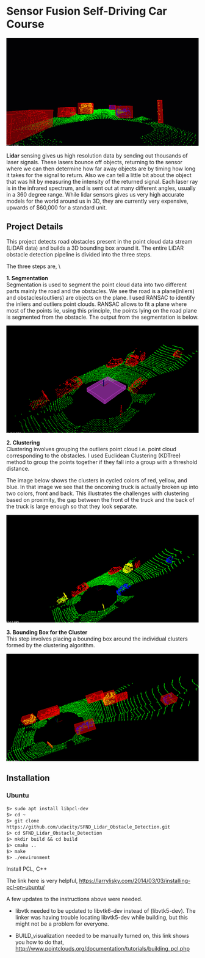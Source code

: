 # Sensor Fusion Self-Driving Car Course

<!-- <img src="https://github.com/udacity/SFND_Lidar_Obstacle_Detection/blob/master/media/ObstacleDetectionFPS.gif" width="700" height="400" /> -->

![image](media/ObstacleDetectionFPS.gif)


**Lidar** sensing gives us high resolution data by sending out thousands of laser signals. These lasers bounce off objects, returning to the sensor where we can then determine how far away objects are by timing how long it takes for the signal to return. Also we can tell a little bit about the object that was hit by measuring the intensity of the returned signal. Each laser ray is in the infrared spectrum, and is sent out at many different angles, usually in a 360 degree range. While lidar sensors gives us very high accurate models for the world around us in 3D, they are currently very expensive, upwards of $60,000 for a standard unit.

## Project Details

This project detects road obstacles present in the point cloud data stream (LiDAR data) and builds a 3D bounding box around it. The entire LiDAR obstacle detection pipeline is divided into the three steps. 

The three steps are, \

**1. Segmentation** \
    Segmentation is used to segment the point cloud data into two different parts mainly the road and the obstacles. We see the road is a plane(inliers) and obstacles(outliers) are objects on the plane. I used RANSAC to identify the inliers and outliers point clouds. RANSAC allows to fit a plane where most of the points lie, using this principle, the points lying on the road plane is segmented from the obstacle. 
    The output from the segmentation is below. 

![segmentation](media/seg.png)

**2. Clustering** \
Clustering involves grouping the outliers point cloud i.e. point cloud corresponding to the obstacles. I used Euclidean Clustering (KDTree) method to group the points together if they fall into a group with a threshold distance. 

The image below shows the clusters in cycled colors of red, yellow, and blue. In that image we see that the oncoming truck is actually broken up into two colors, front and back. This illustrates the challenges with clustering based on proximity, the gap between the front of the truck and the back of the truck is large enough so that they look separate. 

![image](media/cluster.png)

**3. Bounding Box for the Cluster** \
This step involves placing a bounding box around the individual clusters formed by the clustering algorithm. 

![image](media/box.png)

## Installation

### Ubuntu 

```
$> sudo apt install libpcl-dev
$> cd ~
$> git clone https://github.com/udacity/SFND_Lidar_Obstacle_Detection.git
$> cd SFND_Lidar_Obstacle_Detection
$> mkdir build && cd build
$> cmake ..
$> make
$> ./environment
```

Install PCL, C++

The link here is very helpful, 
https://larrylisky.com/2014/03/03/installing-pcl-on-ubuntu/

A few updates to the instructions above were needed.

* libvtk needed to be updated to libvtk6-dev instead of (libvtk5-dev). The linker was having trouble locating libvtk5-dev while building, but this might not be a problem for everyone.

* BUILD_visualization needed to be manually turned on, this link shows you how to do that,
http://www.pointclouds.org/documentation/tutorials/building_pcl.php

